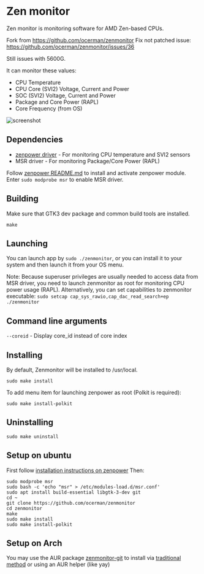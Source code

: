 # Zen monitor
Zen monitor is monitoring software for AMD Zen-based CPUs.

Fork from https://github.com/ocerman/zenmonitor
Fix not patched issue: https://github.com/ocerman/zenmonitor/issues/36

Still issues with 5600G.

It can monitor these values:
 - CPU Temperature
 - CPU Core (SVI2) Voltage, Current and Power
 - SOC (SVI2) Voltage, Current and Power
 - Package and Core Power (RAPL)
 - Core Frequency (from OS)

![screenshot](screenshot.png)

## Dependencies
 - [zenpower driver](https://github.com/ocerman/zenpower/) - For monitoring CPU temperature and SVI2 sensors
 - MSR driver - For monitoring Package/Core Power (RAPL)

Follow [zenpower README.md](https://github.com/ocerman/zenpower/blob/master/README.md) to install and activate zenpower module.
Enter `sudo modprobe msr` to enable MSR driver.

## Building 
Make sure that GTK3 dev package and common build tools are installed.
```
make
```

## Launching
You can launch app by `sudo ./zenmonitor`, or you can install it to your system and then launch it from your OS menu.

Note: Because superuser privileges are usually needed to access data from MSR driver, you need to launch zenmonitor as root for monitoring CPU power usage (RAPL).
Alternatively, you can set capabilities to zenmonitor executable: `sudo setcap cap_sys_rawio,cap_dac_read_search+ep ./zenmonitor`

## Command line arguments

``--coreid`` - Display core_id instead of core index

## Installing
By default, Zenmonitor will be installed to /usr/local.
```
sudo make install
```

To add menu item for launching zenpower as root (Polkit is required):
```
sudo make install-polkit
```

## Uninstalling
```
sudo make uninstall
```

## Setup on ubuntu
First follow [installation instructions on zenpower](https://github.com/ocerman/zenpower/blob/master/README.md#installation-commands-for-ubuntu)
Then:
```
sudo modprobe msr
sudo bash -c 'echo "msr" > /etc/modules-load.d/msr.conf'
sudo apt install build-essential libgtk-3-dev git
cd ~
git clone https://github.com/ocerman/zenmonitor
cd zenmonitor
make
sudo make install
sudo make install-polkit
```
## Setup on Arch
You may use the AUR package [zenmonitor-git](https://aur.archlinux.org/packages/zenmonitor-git/) to install via [traditional method](https://wiki.archlinux.org/index.php/Arch_User_Repository) or using an AUR helper (like yay)
